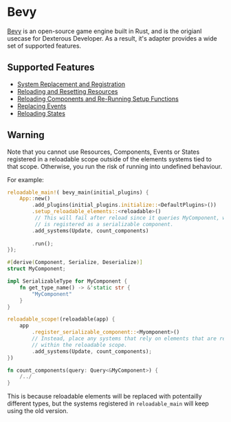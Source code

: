# Bevy

[Bevy](https://bevyengine.org/) is an open-source game engine built in Rust, and is the origianl usecase for Dexterous Developer. As a result, it's adapter provides a wide set of supported features.

## Supported Features

- [System Replacement and Registration](./system_replacement.md)
- [Reloading and Resetting Resources](./resources.md)
- [Reloading Components and Re-Running Setup Functions](./components.md)
- [Replacing Events](./events.md)
- [Reloading States](./states.md)

## Warning

Note that you cannot use Resources, Components, Events or States registered in a reloadable scope outside of the elements systems tied to that scope. Otherwise, you run the risk of running into undefined behaviour.

For example:

```rust
reloadable_main!( bevy_main(initial_plugins) {
    App::new()
        .add_plugins(initial_plugins.initialize::<DefaultPlugins>())
        .setup_reloadable_elements::<reloadable>()
         // This will fail after reload since it queries MyComponent, which
         // is registered as a serializable component.
        .add_systems(Update, count_components)
        
        .run();
});

#[derive(Component, Serialize, Deserialize)]
struct MyComponent;

impl SerializableType for MyComponent {
    fn get_type_name() -> &'static str {
        "MyComponent"
    }
}

reloadable_scope!(reloadable(app) {
    app
        .register_serializable_component::<Myomponent>()
        // Instead, place any systems that rely on elements that are reloadable
        // within the reloadable scope.
        .add_systems(Update, count_components);
})

fn count_components(query: Query<&MyComponent>) {
    /../
}

```

This is because reloadable elements will be replaced with potentailly different types, but the systems registered in `reloadable_main` will keep using the old version.
